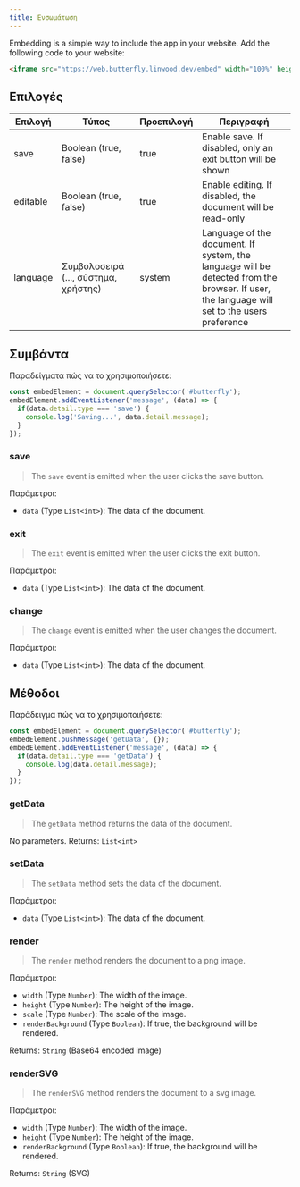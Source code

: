 ```yaml
---
title: Ενσωμάτωση
---
```


Embedding is a simple way to include the app in your website.
Add the following code to your website:

```html
<iframe src="https://web.butterfly.linwood.dev/embed" width="100%" height="500px" allowtransparency="true"></iframe>
```

## Επιλογές

| Επιλογή  | Τύπος                                                                                                   | Προεπιλογή | Περιγραφή                                                                                                                                                                   |
| -------- | ------------------------------------------------------------------------------------------------------- | ---------- | --------------------------------------------------------------------------------------------------------------------------------------------------------------------------- |
| save     | Boolean (true, false)                                                                | true       | Enable save. If disabled, only an exit button will be shown                                                                                                 |
| editable | Boolean (true, false)                                                                | true       | Enable editing. If disabled, the document will be read-only                                                                                                 |
| language | Συμβολοσειρά (..., σύστημα, χρήστης) | system     | Language of the document. If system, the language will be detected from the browser. If user, the language will set to the users preference |

## Συμβάντα

Παραδείγματα πώς να το χρησιμοποιήσετε:

```javascript
const embedElement = document.querySelector('#butterfly');
embedElement.addEventListener('message', (data) => {
  if(data.detail.type === 'save') {
    console.log('Saving...', data.detail.message);
  }
});
```

### save

> The `save` event is emitted when the user clicks the save button.

Παράμετροι:

- `data` (Type `List<int>`): The data of the document.

### exit

> The `exit` event is emitted when the user clicks the exit button.

Παράμετροι:

- `data` (Type `List<int>`): The data of the document.

### change

> The `change` event is emitted when the user changes the document.

Παράμετροι:

- `data` (Type `List<int>`): The data of the document.

## Μέθοδοι

Παράδειγμα πώς να το χρησιμοποιήσετε:

```javascript
const embedElement = document.querySelector('#butterfly');
embedElement.pushMessage('getData', {});
embedElement.addEventListener('message', (data) => {
  if(data.detail.type === 'getData') {
    console.log(data.detail.message);
  }
});
```

### getData

> The `getData` method returns the data of the document.

No parameters.
Returns: `List<int>`

### setData

> The `setData` method sets the data of the document.

Παράμετροι:

- `data` (Type `List<int>`): The data of the document.

### render

> The `render` method renders the document to a png image.

Παράμετροι:

- `width` (Type `Number`): The width of the image.
- `height` (Type `Number`): The height of the image.
- `scale` (Type `Number`): The scale of the image.
- `renderBackground` (Type `Boolean`): If true, the background will be rendered.

Returns: `String` (Base64 encoded image)

### renderSVG

> The `renderSVG` method renders the document to a svg image.

Παράμετροι:

- `width` (Type `Number`): The width of the image.
- `height` (Type `Number`): The height of the image.
- `renderBackground` (Type `Boolean`): If true, the background will be rendered.

Returns: `String` (SVG)
